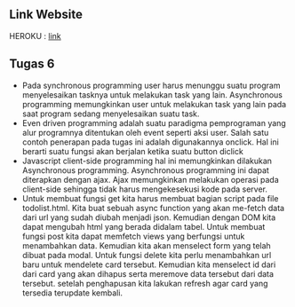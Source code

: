 ## Link Website
HEROKU : [link](https://lab02-pbp-abdul.herokuapp.com/)
## Tugas 6
* Pada synchronous programming user harus menunggu suatu program menyelesaikan tasknya untuk melakukan task yang lain. Asynchronous programming memungkinkan user untuk melakukan task yang lain pada saat program sedang menyelesaikan suatu task.
* Even driven programming adalah suatu paradigma pemprograman yang alur programnya ditentukan oleh event seperti aksi user. Salah satu contoh penerapan pada tugas ini adalah digunakannya onclick. Hal ini berarti suatu fungsi akan berjalan ketika suatu button diclick
* Javascript client-side programming hal ini memungkinkan dilakukan Asynchronous programming. Asynchronous programming ini dapat diterapkan dengan ajax. Ajax memungkinkan melakukan operasi pada client-side sehingga tidak harus mengekesekusi kode pada server.
* Untuk membuat fungsi get kita harus membuat bagian script pada file todolist.html. Kita buat sebuah async function yang akan me-fetch data dari url yang sudah diubah menjadi json. Kemudian dengan DOM kita dapat mengubah html yang berada didalam tabel. Untuk membuat fungsi post kita dapat memfetch views yang berfungsi untuk menambahkan data. Kemudian kita akan menselect form yang telah dibuat pada modal. Untuk fungsi delete kita perlu menambahkan url baru untuk mendelete card tersebut. Kemudian kita menselect id dari dari card yang akan dihapus serta meremove data tersebut dari data tersebut. setelah penghapusan kita lakukan refresh agar card yang tersedia terupdate kembali.
